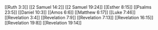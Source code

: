 [[Ruth 3:3]]
[[2 Samuel 14:2]]
[[2 Samuel 19:24]]
[[Esther 8:15]]
[[Psalms 23:5]]
[[Daniel 10:3]]
[[Amos 6:6]]
[[Matthew 6:17]]
[[Luke 7:46]]
[[Revelation 3:4]]
[[Revelation 7:9]]
[[Revelation 7:13]]
[[Revelation 16:15]]
[[Revelation 19:8]]
[[Revelation 19:14]]
